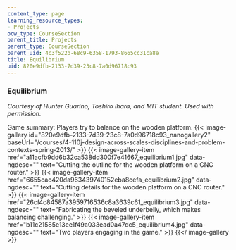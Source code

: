 ```yaml
---
content_type: page
learning_resource_types:
- Projects
ocw_type: CourseSection
parent_title: Projects
parent_type: CourseSection
parent_uid: 4c3f522b-68c9-6358-1793-8665cc31ca8e
title: Equilibrium
uid: 820e9dfb-2133-7d39-23c8-7a0d96718c93
---
```


### Equilibrium

_Courtesy of Hunter Guarino, Toshiro Ihara, and MIT student. Used with permission._

Game summary: Players try to balance on the wooden platform.
{{< image-gallery id="820e9dfb-2133-7d39-23c8-7a0d96718c93_nanogallery2" baseUrl="/courses/4-110j-design-across-scales-disciplines-and-problem-contexts-spring-2013/" >}}
{{< image-gallery-item href="a11acfb9dd6b32ca538dd300f7e41667_equilibrium1.jpg" data-ngdesc="" text="Cutting the outline for the wooden platform on a CNC router." >}}
{{< image-gallery-item href="6655cac420da963439740152eba8cefa_equilibrium2.jpg" data-ngdesc="" text="Cutting details for the wooden platform on a CNC router." >}}
{{< image-gallery-item href="26cf4c84587a3959716536c8a3639c61_equilibrium3.jpg" data-ngdesc="" text="Fabricating the beveled underbelly, which makes balancing challenging." >}}
{{< image-gallery-item href="b11c21585e13ee1f49a033ead0a47dc5_equilibrium4.jpg" data-ngdesc="" text="Two players engaging in the game." >}}
{{</ image-gallery >}}